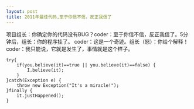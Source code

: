 ```yaml
---
layout: post
title: 2011年最佳代码,至于你信不信，反正我信了
---
```



项目组长：你确定你的代码没有BUG？coder：至于你信不信，反正我信了。5分钟后，组长：你的程序挂了。 coder：这是一个奇迹。组长（怒）：你给个解释！coder：我只能说，它就是发生了，事情就是这个样子。 

    try{
        if(you.believe(it)==true || you.believe(it)==false) {
            I.believe(it);
        }
    }catch(Exception e) {
        throw new Exception("It's a miracle!");
    }finally {
        it.justHappened();
    }

